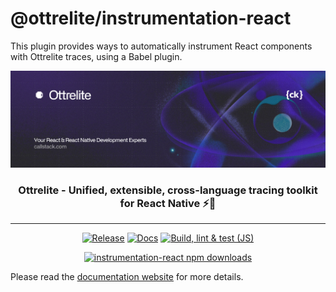 # @ottrelite/instrumentation-react

This plugin provides ways to automatically instrument React components with Ottrelite traces, using a Babel plugin.

<a href="https://www.callstack.com/open-source?utm_campaign=generic&utm_source=github&utm_medium=referral&utm_content=ottrelite" align="center">
  <picture>
    <img alt="Ottrelite" src="https://github.com/callstackincubator/ottrelite/blob/main/img/banner.jpg?raw=true">
  </picture>
</a>

<h3 align="center">
  <b>Ottrelite</b> - Unified, extensible, cross-language tracing toolkit for React Native ⚡️🔎
</h3>

---

<div align="center">

  [![Release](https://github.com/callstackincubator/ottrelite/actions/workflows/release.yml/badge.svg)](https://github.com/callstackincubator/ottrelite/actions/workflows/release.yml)
  [![Docs](https://github.com/callstackincubator/ottrelite/actions/workflows/docs.yml/badge.svg)](https://github.com/callstackincubator/ottrelite/actions/workflows/docs.yml)
  [![Build, lint & test (JS)](https://github.com/callstackincubator/ottrelite/actions/workflows/build-lint-test.yml/badge.svg)](https://github.com/callstackincubator/ottrelite/actions/workflows/build-lint-test.yml)

  [![instrumentation-react npm downloads](https://img.shields.io/npm/dm/@ottrelite/instrumentation-react.svg?style=flat-square&label=NPM%20-%20%40ottrelite%2Finstrumentation-react)](https://www.npmjs.com/package/@ottrelite/instrumentation-react)

</div>

Please read the [documentation website](https://callstackincubator.github.io/ottrelite/docs/instrumentation-react/quick-start.html) for more details.
